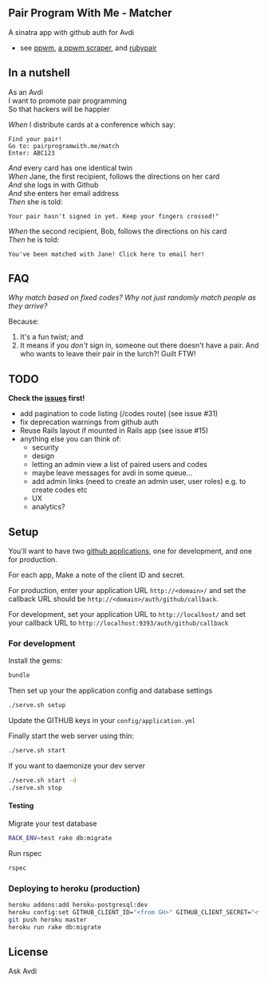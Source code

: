 ## Pair Program With Me - Matcher

A sinatra app with github auth for Avdi

* see [ppwm](https://github.com/avdi/ppwm), [a ppwm scraper](https://github.com/martyhines/pair_with_me), and [rubypair](https://github.com/rubypair/rubypair)

## In a nutshell

As an Avdi<br/>
I want to promote pair programming<br/>
So that hackers will be happier<br/>

*When* I distribute cards at a conference which say:

    Find your pair!
    Go to: pairprogramwith.me/match
    Enter: ABC123

*And* every card has one identical twin<br/>
*When* Jane, the first recipient, follows the directions on her card<br/>
*And* she logs in with Github<br/>
*And* she enters her email address<br/>
*Then* she is told:

    Your pair hasn't signed in yet. Keep your fingers crossed!"

*When* the second recipient, Bob, follows the directions on his card<br/>
*Then* he is told:

    You've been matched with Jane! Click here to email her!

## FAQ

*Why match based on fixed codes? Why not just randomly match people as they arrive?*

Because:

1. It's a fun twist; and
2. It means if you *don't* sign in, someone out there doesn't have a pair. And who wants to leave their pair in the lurch?! Guilt FTW!

## TODO

**Check the [issues](https://github.com/rubyrogues/ppwm-matcher/issues) first!**

* add pagination to code listing (/codes route) (see issue #31)
* fix deprecation warnings from github auth
* Reuse Rails layout if mounted in Rails app (see issue #15)
* anything else you can think of:
  * security
  * design
  * letting an admin view a list of paired users and codes
  * maybe leave messages for avdi in some queue...
  * add admin links (need to create an admin user, user roles) e.g. to create codes etc
  * UX
  * analytics?

## Setup

You'll want to have two [github applications](https://github.com/settings/applications/new), one for development, and one for production.

For each app, Make a note of the client ID and secret.

For production, enter your application URL `http://<domain>/` and
set the callback URL should be `http://<domain>/auth/github/callback`.

For development, set your application URL to `http://localhost/` and set your
callback URL to `http://localhost:9393/auth/github/callback`

### For development

Install the gems:

```bash
bundle
```

Then set up your the application config and database settings

```bash
./serve.sh setup
```

Update the GITHUB keys in your `config/application.yml`


Finally start the web server using thin:

```bash
./serve.sh start
```

If you want to daemonize your dev server

```bash
./serve.sh start -d
./serve.sh stop
```

#### Testing

Migrate your test database

```bash
RACK_ENV=test rake db:migrate
```

Run rspec

```bash
rspec
```

### Deploying to heroku (production)

  ```bash
  heroku addons:add heroku-postgresql:dev
  heroku config:set GITHUB_CLIENT_ID="<from GH>" GITHUB_CLIENT_SECRET="<from GH>"
  git push heroku master
  heroku run rake db:migrate
  ```

## License

Ask Avdi
